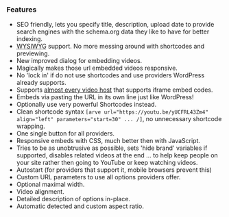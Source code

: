 
### Features ###

*   SEO friendly, lets you specify title, description, upload date to provide search engines with the schema.org data they like to have for better indexing.
*   <abbr title="What You See Is What You Get">WYSIWYG</abbr> support. No more messing around with shortcodes and previewing.
*   New improved dialog for embedding videos.
*   Magically makes those url embedded videos responsive.
*   No 'lock in' if do not use shortcodes and use providers WordPress already supports.
*   Supports [almost every video host](https://nextgenthemes.com/plugins/arve-pro/#support-table) that supports iframe embed codes.
*   Embeds via pasting the URL in its own line just like WordPress!
*   Optionally use very powerful Shortcodes instead.
*   Clean shortcode syntax `[arve url="https://youtu.be/yUCFRL43Zm4" align="left" parameters="start=30" ... /]`, no unnecessary shortcode wrapping.
*   One single button for all providers.
*   Responsive embeds with CSS, much better then with JavaScript.
*   Tries to be as unobtrusive as possible, sets 'hide brand' variables if supported, disables related videos at the end … to help keep people on your site rather then going to YouTube or keep watching videos.
*   Autostart (for providers that support it, mobile browsers prevent this)
*   Custom URL parameters to use all options providers offer.
*   Optional maximal width.
*   Video alignment.
*   Detailed description of options in-place.
*   Automatic detected and custom aspect ratio.
